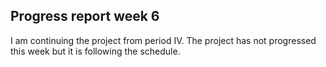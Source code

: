 ## Progress report week 6 
I am continuing the project from period IV. The project has not progressed this week but it is following the schedule.
